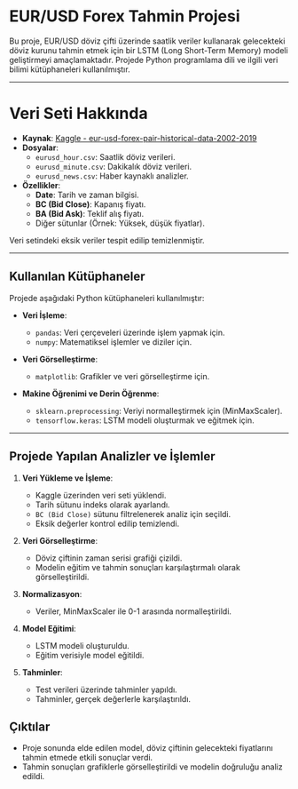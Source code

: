 # EUR/USD Forex Tahmin Projesi

Bu proje, EUR/USD döviz çifti üzerinde saatlik veriler kullanarak gelecekteki döviz kurunu tahmin etmek için bir LSTM (Long Short-Term Memory) modeli geliştirmeyi amaçlamaktadır.
Projede Python programlama dili ve ilgili veri bilimi kütüphaneleri kullanılmıştır.

---

# Veri Seti Hakkında

- **Kaynak**: [Kaggle - eur-usd-forex-pair-historical-data-2002-2019]([https://www.kaggle.com/](https://www.kaggle.com/datasets/imetomi/eur-usd-forex-pair-historical-data-2002-2019))
- **Dosyalar**:
  - `eurusd_hour.csv`: Saatlik döviz verileri.
  - `eurusd_minute.csv`: Dakikalık döviz verileri.
  - `eurusd_news.csv`: Haber kaynaklı analizler.
- **Özellikler**:
  - **Date**: Tarih ve zaman bilgisi.
  - **BC (Bid Close)**: Kapanış fiyatı.
  - **BA (Bid Ask)**: Teklif alış fiyatı.
  - Diğer sütunlar (Örnek: Yüksek, düşük fiyatlar).

Veri setindeki eksik veriler tespit edilip temizlenmiştir. 

---

## Kullanılan Kütüphaneler

Projede aşağıdaki Python kütüphaneleri kullanılmıştır:

- **Veri İşleme**:
  - `pandas`: Veri çerçeveleri üzerinde işlem yapmak için.
  - `numpy`: Matematiksel işlemler ve diziler için.
  
- **Veri Görselleştirme**:
  - `matplotlib`: Grafikler ve veri görselleştirme için.

- **Makine Öğrenimi ve Derin Öğrenme**:
  - `sklearn.preprocessing`: Veriyi normalleştirmek için (MinMaxScaler).
  - `tensorflow.keras`: LSTM modeli oluşturmak ve eğitmek için.

---

## Projede Yapılan Analizler ve İşlemler

1. **Veri Yükleme ve İşleme**:
   - Kaggle üzerinden veri seti yüklendi.
   - Tarih sütunu indeks olarak ayarlandı.
   - `BC (Bid Close)` sütunu filtrelenerek analiz için seçildi.
   - Eksik değerler kontrol edilip temizlendi.

2. **Veri Görselleştirme**:
   - Döviz çiftinin zaman serisi grafiği çizildi.
   - Modelin eğitim ve tahmin sonuçları karşılaştırmalı olarak görselleştirildi.

3. **Normalizasyon**:
   - Veriler, MinMaxScaler ile 0-1 arasında normalleştirildi.

4. **Model Eğitimi**:
   - LSTM modeli oluşturuldu.
   - Eğitim verisiyle model eğitildi.

5. **Tahminler**:
   - Test verileri üzerinde tahminler yapıldı.
   - Tahminler, gerçek değerlerle karşılaştırıldı.

## Çıktılar

- Proje sonunda elde edilen model, döviz çiftinin gelecekteki fiyatlarını tahmin etmede etkili sonuçlar verdi.
- Tahmin sonuçları grafiklerle görselleştirildi ve modelin doğruluğu analiz edildi.
